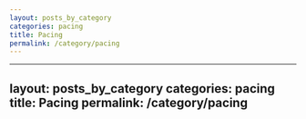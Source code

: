 ```yaml
---
layout: posts_by_category
categories: pacing
title: Pacing
permalink: /category/pacing
---
```

---
layout: posts_by_category
categories: pacing
title: Pacing
permalink: /category/pacing
---
